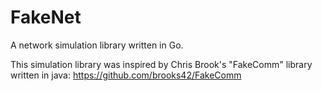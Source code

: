 # FakeNet
A network simulation library written in Go.

This simulation library was inspired by Chris Brook's "FakeComm" library written in java: https://github.com/brooks42/FakeComm
